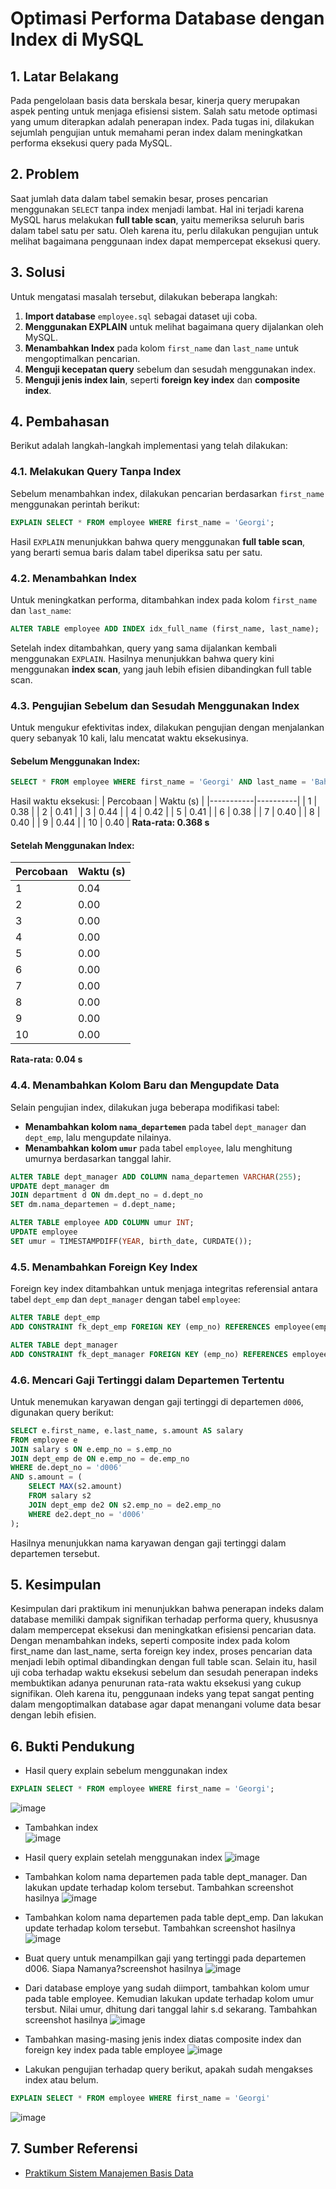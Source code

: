 # **Optimasi Performa Database dengan Index di MySQL**

## **1. Latar Belakang**
Pada pengelolaan basis data berskala besar, kinerja query merupakan aspek penting untuk menjaga efisiensi sistem. Salah satu metode optimasi yang umum diterapkan adalah penerapan index. Pada tugas ini, dilakukan sejumlah pengujian untuk memahami peran index dalam meningkatkan performa eksekusi query pada MySQL.

## **2. Problem**
Saat jumlah data dalam tabel semakin besar, proses pencarian menggunakan `SELECT` tanpa index menjadi lambat. Hal ini terjadi karena MySQL harus melakukan **full table scan**, yaitu memeriksa seluruh baris dalam tabel satu per satu. Oleh karena itu, perlu dilakukan pengujian untuk melihat bagaimana penggunaan index dapat mempercepat eksekusi query.

## **3. Solusi**
Untuk mengatasi masalah tersebut, dilakukan beberapa langkah:
1. **Import database** `employee.sql` sebagai dataset uji coba.
2. **Menggunakan EXPLAIN** untuk melihat bagaimana query dijalankan oleh MySQL.
3. **Menambahkan Index** pada kolom `first_name` dan `last_name` untuk mengoptimalkan pencarian.
4. **Menguji kecepatan query** sebelum dan sesudah menggunakan index.
5. **Menguji jenis index lain**, seperti **foreign key index** dan **composite index**.

## **4. Pembahasan**
Berikut adalah langkah-langkah implementasi yang telah dilakukan:

### **4.1. Melakukan Query Tanpa Index**
Sebelum menambahkan index, dilakukan pencarian berdasarkan `first_name` menggunakan perintah berikut:

```sql
EXPLAIN SELECT * FROM employee WHERE first_name = 'Georgi';
```

Hasil `EXPLAIN` menunjukkan bahwa query menggunakan **full table scan**, yang berarti semua baris dalam tabel diperiksa satu per satu.

### **4.2. Menambahkan Index**
Untuk meningkatkan performa, ditambahkan index pada kolom `first_name` dan `last_name`:

```sql
ALTER TABLE employee ADD INDEX idx_full_name (first_name, last_name);
```

Setelah index ditambahkan, query yang sama dijalankan kembali menggunakan `EXPLAIN`. Hasilnya menunjukkan bahwa query kini menggunakan **index scan**, yang jauh lebih efisien dibandingkan full table scan.

### **4.3. Pengujian Sebelum dan Sesudah Menggunakan Index**
Untuk mengukur efektivitas index, dilakukan pengujian dengan menjalankan query sebanyak 10 kali, lalu mencatat waktu eksekusinya.

#### **Sebelum Menggunakan Index:**
```sql
SELECT * FROM employee WHERE first_name = 'Georgi' AND last_name = 'Bahr';
```
Hasil waktu eksekusi:
| Percobaan | Waktu (s) |
|-----------|----------|
| 1         | 0.38     |
| 2         | 0.41     |
| 3         | 0.44     |
| 4         | 0.42     |
| 5         | 0.41     |
| 6         | 0.38     |
| 7         | 0.40     |
| 8         | 0.40     |
| 9         | 0.44     |
| 10        | 0.40     |
**Rata-rata: 0.368 s**

#### **Setelah Menggunakan Index:**
| Percobaan | Waktu (s) |
|-----------|----------|
| 1         | 0.04     |
| 2         | 0.00     |
| 3         | 0.00     |
| 4         | 0.00     |
| 5         | 0.00     |
| 6         | 0.00     |
| 7         | 0.00     |
| 8         | 0.00     |
| 9         | 0.00     |
| 10        | 0.00     |
**Rata-rata: 0.04 s**

### **4.4. Menambahkan Kolom Baru dan Mengupdate Data**
Selain pengujian index, dilakukan juga beberapa modifikasi tabel:
- **Menambahkan kolom `nama_departemen`** pada tabel `dept_manager` dan `dept_emp`, lalu mengupdate nilainya.
- **Menambahkan kolom `umur`** pada tabel `employee`, lalu menghitung umurnya berdasarkan tanggal lahir.

```sql
ALTER TABLE dept_manager ADD COLUMN nama_departemen VARCHAR(255);
UPDATE dept_manager dm 
JOIN department d ON dm.dept_no = d.dept_no 
SET dm.nama_departemen = d.dept_name;

ALTER TABLE employee ADD COLUMN umur INT;
UPDATE employee 
SET umur = TIMESTAMPDIFF(YEAR, birth_date, CURDATE());
```

### **4.5. Menambahkan Foreign Key Index**
Foreign key index ditambahkan untuk menjaga integritas referensial antara tabel `dept_emp` dan `dept_manager` dengan tabel `employee`:

```sql
ALTER TABLE dept_emp 
ADD CONSTRAINT fk_dept_emp FOREIGN KEY (emp_no) REFERENCES employee(emp_no);

ALTER TABLE dept_manager 
ADD CONSTRAINT fk_dept_manager FOREIGN KEY (emp_no) REFERENCES employee(emp_no);
```

### **4.6. Mencari Gaji Tertinggi dalam Departemen Tertentu**
Untuk menemukan karyawan dengan gaji tertinggi di departemen `d006`, digunakan query berikut:

```sql
SELECT e.first_name, e.last_name, s.amount AS salary
FROM employee e
JOIN salary s ON e.emp_no = s.emp_no
JOIN dept_emp de ON e.emp_no = de.emp_no
WHERE de.dept_no = 'd006'
AND s.amount = (
    SELECT MAX(s2.amount)
    FROM salary s2
    JOIN dept_emp de2 ON s2.emp_no = de2.emp_no
    WHERE de2.dept_no = 'd006'
);
```

Hasilnya menunjukkan nama karyawan dengan gaji tertinggi dalam departemen tersebut.

## **5. Kesimpulan**
Kesimpulan dari praktikum ini menunjukkan bahwa penerapan indeks dalam database memiliki dampak signifikan terhadap performa query, khususnya dalam mempercepat eksekusi dan meningkatkan efisiensi pencarian data. Dengan menambahkan indeks, seperti composite index pada kolom first_name dan last_name, serta foreign key index, proses pencarian data menjadi lebih optimal dibandingkan dengan full table scan. Selain itu, hasil uji coba terhadap waktu eksekusi sebelum dan sesudah penerapan indeks membuktikan adanya penurunan rata-rata waktu eksekusi yang cukup signifikan. Oleh karena itu, penggunaan indeks yang tepat sangat penting dalam mengoptimalkan database agar dapat menangani volume data besar dengan lebih efisien.

## **6. Bukti Pendukung**
- Hasil query explain sebelum menggunakan index
```sql
EXPLAIN SELECT * FROM employee WHERE first_name = 'Georgi';
```
![image](https://github.com/user-attachments/assets/ddf5b53e-1291-45b6-af4f-1f2068ef60d6)
- Tambahkan index <br>
![image](https://github.com/user-attachments/assets/4af26f21-5ad4-4053-9d73-68bd892a2be1)

- Hasil query explain setelah menggunakan index
![image](https://github.com/user-attachments/assets/2ca9efa0-3782-49cd-a245-5bd1a24c2bbc)

- Tambahkan kolom nama departemen pada table dept_manager. Dan lakukan update terhadap  kolom tersebut. Tambahkan screenshot hasilnya
![image](https://github.com/user-attachments/assets/48ce8a64-be28-44c5-b03d-01bc49c6971e)

- Tambahkan kolom nama departemen pada table dept_emp. Dan lakukan update terhadap kolom  tersebut. Tambahkan screenshot hasilnya <br>
![image](https://github.com/user-attachments/assets/e7e7045d-8870-4942-9b80-452be36e35df)

- Buat query untuk menampilkan gaji yang tertinggi pada departemen d006. Siapa Namanya?screenshot hasilnya
![image](https://github.com/user-attachments/assets/3ab1939a-0121-4022-a961-edb98b83ecc5)

- Dari database employe yang sudah diimport, tambahkan kolom umur pada table employee.  Kemudian lakukan update terhadap kolom umur tersbut. Nilai umur, dhitung dari tanggal lahir s.d  sekarang. Tambahkan screenshot hasilnya
![image](https://github.com/user-attachments/assets/94ed1c8b-bf79-45e1-9af0-d4deeeacc846)

- Tambahkan masing-masing jenis index diatas composite index dan foreign key index pada table  employee 
![image](https://github.com/user-attachments/assets/2edf90cf-40c5-4813-abf7-af60eafcc7ae)

- Lakukan pengujian terhadap query berikut, apakah sudah mengakses index atau belum.
```sql
EXPLAIN SELECT * FROM employee WHERE first_name = 'Georgi' 
```
![image](https://github.com/user-attachments/assets/495a01d5-9992-4165-b7fc-222a331a5794)



## **7. Sumber Referensi**
- [Praktikum Sistem Manajemen Basis Data](https://drive.google.com/file/d/1GsjnuJIjGI1nm3WJIkMBkfsochRgZqM6/view?usp=sharing)
